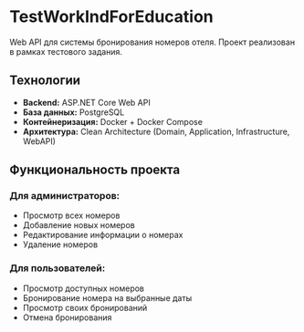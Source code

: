 # TestWorkIndForEducation 

Web API для системы бронирования номеров отеля. Проект реализован в рамках тестового задания.

## Технологии

- **Backend:** ASP.NET Core Web API
- **База данных:** PostgreSQL
- **Контейнеризация:** Docker + Docker Compose
- **Архитектура:** Clean Architecture (Domain, Application, Infrastructure, WebAPI)

## Функциональность проекта

### Для администраторов:
- Просмотр всех номеров
- Добавление новых номеров
- Редактирование информации о номерах
- Удаление номеров

### Для пользователей:
- Просмотр доступных номеров
- Бронирование номера на выбранные даты
- Просмотр своих бронирований
- Отмена бронирования
